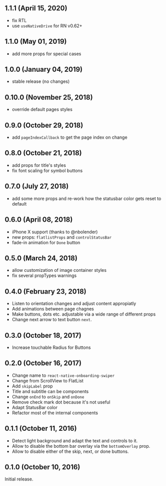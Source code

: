 ## 1.1.1 (April 15, 2020)

- fix RTL
- use `useNativeDrive` for RN v0.62+

## 1.1.0 (May 01, 2019)

- add more props for special cases

## 1.0.0 (January 04, 2019)

- stable release (no changes)

## 0.10.0 (November 25, 2018)

- override default pages styles

## 0.9.0 (October 29, 2018)

- add `pageIndexCallback` to get the page index on change

## 0.8.0 (October 21, 2018)

- add props for title's styles
- fix font scaling for symbol buttons

## 0.7.0 (July 27, 2018)

- add some more props and re-work how the statusbar color gets reset to default

## 0.6.0 (April 08, 2018)

- iPhone X support (thanks to @nbolender)
- new props: `flatlistProps` and `controlStatusBar`
- fade-in animation for `Done` button

## 0.5.0 (March 24, 2018)

- allow customization of image container styles
- fix several propTypes warnings

## 0.4.0 (February 23, 2018)

- Listen to orientation changes and adjust content appropiatly
- Add animations between page chagnes
- Make buttons, dots etc. adjustable via a wide range of different props
- Change next arrow to text button `next`.

## 0.3.0 (October 18, 2017)

- Increase touchable Radius for Buttons

## 0.2.0 (October 16, 2017)

- Change name to `react-native-onboarding-swiper`
- Change from ScrollView to FlatList
- Add `skipLabel` prop
- Title and subtitle can be components
- Change `onEnd` to `onSkip` and `onDone`
- Remove check mark dot because it's not useful
- Adapt StatusBar color
- Refactor most of the internal components

## 0.1.1 (October 11, 2016)

- Detect light background and adapt the text and controls to it.
- Allow to disable the bottom bar overlay via the `bottomOverlay` prop.
- Allow to disable either of the skip, next, or done buttons.

## 0.1.0 (October 10, 2016)

Initial release.
